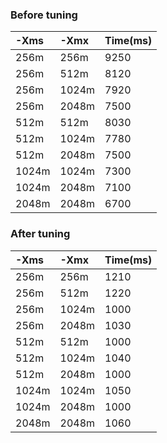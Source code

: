 ### Before tuning

| -Xms  | -Xmx  | Time(ms) |
|:------|:------|:---------|
| 256m  | 256m  | 9250     |
| 256m  | 512m  | 8120     |
| 256m  | 1024m | 7920     |
| 256m  | 2048m | 7500     |
| 512m  | 512m  | 8030     |
| 512m  | 1024m | 7780     |
| 512m  | 2048m | 7500     |
| 1024m | 1024m | 7300     |
| 1024m | 2048m | 7100     |
| 2048m | 2048m | 6700     |

### After tuning

| -Xms  | -Xmx  | Time(ms) |
|:------|:------|:---------|
| 256m  | 256m  | 1210     |
| 256m  | 512m  | 1220     |
| 256m  | 1024m | 1000     |
| 256m  | 2048m | 1030     |
| 512m  | 512m  | 1000     |
| 512m  | 1024m | 1040     |
| 512m  | 2048m | 1000     |
| 1024m | 1024m | 1050     |
| 1024m | 2048m | 1000     |
| 2048m | 2048m | 1060     |